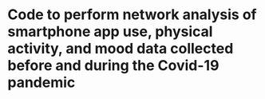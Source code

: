# Code to perform network analysis of smartphone app use, physical activity, and mood data collected before and during the Covid-19 pandemic
